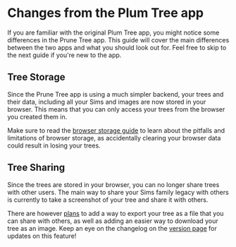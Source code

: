 # Changes from the Plum Tree app

If you are familiar with the original Plum Tree app, you might notice some differences in the Prune Tree app. This 
guide will cover the main differences between the two apps and what you should look out for. Feel free to skip to the 
next guide if you're new to the app.

## Tree Storage

Since the Prune Tree app is using a much simpler backend, your trees and their data, including all your Sims and images 
are now stored in your browser. This means that you can only access your trees from the browser you created them in.

Make sure to read the [browser storage guide](/guides/storage) to learn about the pitfalls and limitations of browser
storage, as accidentally clearing your browser data could result in losing your trees.

## Tree Sharing

Since the trees are stored in your browser, you can no longer share trees with other users. The main way to share your 
Sims family legacy with others is currently to take a screenshot of your tree and share it with others. 

There are however [plans](https://github.com/TrueKuehli/PruneTree/issues/8) to add a way to export your tree as a file that you can share with others, as well as 
adding an easier way to download your tree as an image. Keep an eye on the changelog on the [version page](/version) 
for updates on this feature!
